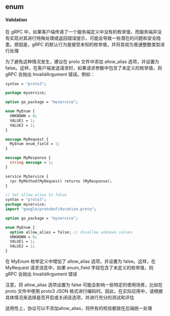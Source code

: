 ## enum


#### Validation
在 gRPC 中，如果客户端传递了一个服务端定义中没有的枚举值，而服务端并没有实现对其进行特殊处理或返回错误提示，可能会导致一些潜在的问题和安全隐患。原因是，gRPC 的默认行为是接受未知的枚举值，并将其视为普通整数类型进行处理

为了避免这种情况发生，建议在 proto 文件中添加 allow_alias 选项，并设置为 false。这样，在客户端发送请求时，如果请求参数中包含了未定义的枚举值，则 gRPC 会抛出 InvalidArgument 错误。例如：

```protobuf
syntax = "proto3";

package myservice;

option go_package = "myservice";

enum MyEnum {
  UNKNOWN = 0;
  VALUE1 = 1;
  VALUE2 = 2;
}

message MyRequest {
  MyEnum enum_field = 1;
}

message MyResponse {
  string message = 1;
}

service MyService {
  rpc MyMethod(MyRequest) returns (MyResponse);
}

// Set allow_alias to false
syntax = "proto3";
package myservice;
import "google/protobuf/duration.proto";

option go_package = "myservice";

enum MyEnum {
  option allow_alias = false; // disallow unknown values
  UNKNOWN = 0;
  VALUE1 = 1;
  VALUE2 = 2;
}

```

在 MyEnum 枚举定义中增加了 allow_alias 选项，并设置为 false。这样，在 MyRequest 请求消息中，如果 enum_field 字段包含了未定义的枚举值，则 gRPC 会抛出 InvalidArgument 错误

注意，将 allow_alias 选项设置为 false 可能会影响一些特定的使用场景，比如在 proto 文件中使用 proto3 JSON 格式进行编码时。因此，在实际应用中，请根据具体情况来选择是否开启或关闭该选项，并进行充分的测试和评估

适用性上，协议可以不添加allow_alias，将所有的校验都放在后端统一处理